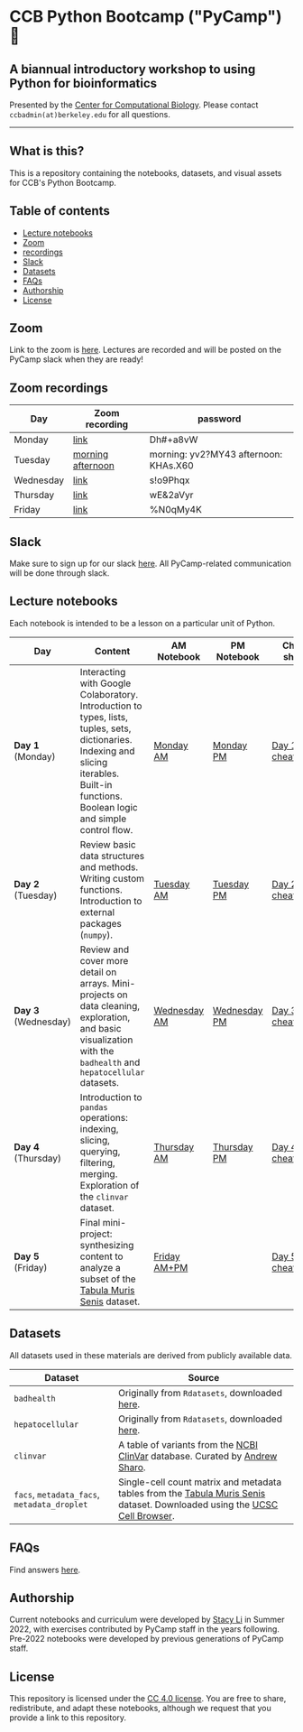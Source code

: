 # CCB Python Bootcamp ("PyCamp") 🐍
## A biannual introductory workshop to using Python for bioinformatics

Presented by the [Center for Computational Biology](https://ccb.berkeley.edu/). Please contact `ccbadmin(at)berkeley.edu` for all questions.

--------------

## What is this?
This is a repository containing the notebooks, datasets, and visual assets for CCB's Python Bootcamp.

## Table of contents
- [Lecture notebooks](#lecture-notebooks)
- [Zoom](#zoom)
- [recordings](#zoom-recordings)
- [Slack](#slack)
- [Datasets](#datasets)
- [FAQs](#faqs)
- [Authorship](#authorship)
- [License](#license)

## Zoom
Link to the zoom is [here](https://berkeley.zoom.us/j/93450832208). Lectures are recorded and will be posted on the PyCamp slack when they are ready!

## Zoom recordings 

| Day | Zoom recording | password |
| ---- | ------ | ------ |
| Monday | [link](https://berkeley.zoom.us/rec/share/VhR3k6Nh9Mjb7X05k1d1MsCCdR84udk0IT1s35pg87A3na-bCZCVkfQ2dLXXaKqV.UFPUkiGGD0Qxgnrb) | Dh#+a8vW 
| Tuesday | [morning](https://berkeley.zoom.us/rec/share/EAmMyHo7ZHsLx3H_XScOdjFUfL1LvKH9iXRxUOeCRn5MjwaUoqfeofDygxOkqMI5.G1xnUOdO1lJSxuR7) [afternoon](https://berkeley.zoom.us/rec/share/N6Q9Xowt6PsIDeFi4y8OGHSyS1ImwrYMD42b-n-pJ95v8L_dGZuqwmHFtzOmeWJj.T1WpeB5HSi9m3iP7) | morning: yv2?MY43 afternoon: KHAs.X60
| Wednesday | [link](https://berkeley.zoom.us/rec/share/IAl2tEpDjlmgWLHC_4gxtpYJQkvr6VPSBSuO3ezkFdrZVVFSCPq9HmTRUqDdg_F3.LgMUHrQwaixx3tSp)| s!o9Phqx
| Thursday | [link](https://berkeley.zoom.us/rec/share/1WJBvTUSiOK5I9w0CPWBD3-9PSGZt5yLk-mbKt2K1UrWG8UcfNC-7GkEJZGqPHe6.eIaYz0hsllee-but) | wE&2aVyr
| Friday | [link](https://berkeley.zoom.us/rec/share/PC1oQ-cb20vuxpUktVIECb2rOBCpCIDLR9E2TSj8TAl527lyoNroM4Wc8ZFbuV2Q.CGx3PrD7ZG4w0Cbc) | %N0qMy4K



## Slack

Make sure to sign up for our slack [here](https://join.slack.com/t/slack-qxv2392/shared_invite/zt-2o1o6960x-2vTSo5CW5ezl_fTS7ymEaQ). All PyCamp-related communication will be done through slack.

## Lecture notebooks
Each notebook is intended to be a lesson on a particular unit of Python. 

| Day | Content | AM Notebook | PM Notebook | Cheat sheet | Solutions |
| ---- | ------ | ------ | ------ | ------ | ------ |
| **Day 1** (Monday) | Interacting with Google Colaboratory. Introduction to types, lists, tuples, sets, dictionaries. Indexing and slicing iterables. Built-in functions. Boolean logic and simple control flow. | [Monday AM](https://drive.google.com/file/d/19T7HiDE53AgfhADzWOmhgFsiUmGPMVmr/view?usp=sharing) | [Monday PM](https://drive.google.com/file/d/12CEJAt8UhPvIxVKFu7ycxN2YimPJHoKl/view?usp=sharing) | [Day 1 cheatsheet](https://drive.google.com/file/d/1qdoaHMW_ogV4yU7MHtOnyVxIR0CxWfr2/view?usp=sharing) | [AM solutions](https://drive.google.com/file/d/1h8Os_MFZlwn6j2wRp1S862AWyvJ34e0u/view?usp=sharing) [PM solutions](https://drive.google.com/file/d/1WWxT1FPeSI0T9zwBQTTNQMl2oBryfhIv/view?usp=sharing) |
| **Day 2** (Tuesday) | Review basic data structures and methods. Writing custom functions. Introduction to external packages (`numpy`). | [Tuesday AM](https://drive.google.com/file/d/116531IWulRIkXvc3ESFlqTISZDSLgW8E/view?usp=sharing) | [Tuesday PM](https://drive.google.com/file/d/17TrbfESN7YyyYLE3jG-DJp1l9zxyLxQM/view?usp=sharing) | [Day 2 cheatsheet](https://drive.google.com/file/d/1cPx2l9xlnq5eD26J3ePTj4C4k4QURYr-/view?usp=sharing) | [AM solutions](https://drive.google.com/file/d/12GdgkSMvh7kbzb1GCqqgHIHoX1fs3aaz/view?usp=sharing) [PM solutions](https://drive.google.com/file/d/1VBzso-V3dnsvNSO4S1g5muJUEdlQ63KC/view?usp=sharing) | 
| **Day 3** (Wednesday) | Review and cover more detail on arrays. Mini-projects on data cleaning, exploration, and basic visualization with the `badhealth` and `hepatocellular` datasets. | [Wednesday AM](https://drive.google.com/file/d/1pFjX5MLuRitcbc4wNXvP12uh0qk-KIM4/view?usp=sharing) | [Wednesday PM](https://colab.research.google.com/drive/1ob3POjg3lJGjCZ4iuEm4vShu0YmdANrG?usp=sharing) | [Day 3 cheatsheet](https://drive.google.com/file/d/1s_DL4l23ihlWRFca5E0odreIUEcvXe7z/view?usp=sharing) | [AM solutions](https://drive.google.com/file/d/1hf-hhkOjgAUmGs4K3LLVQJnCnpwgfPzE/view?usp=sharing) [PM solutions](https://colab.research.google.com/drive/1TQgrZvPD85NiUTmZzgxmBvxSA1H7Ndgf?usp=sharing)| 
| **Day 4** (Thursday) | Introduction to `pandas` operations: indexing, slicing, querying, filtering, merging. Exploration of the `clinvar` dataset.| [Thursday AM](https://colab.research.google.com/drive/1f23gYwIOfcMF_v1IxDdJa01PIiDjTtP7?usp=sharing) | [Thursday PM](https://colab.research.google.com/drive/1bO1AtYS2iGOuk2pMm_pvRRm9dLMIbK8B?usp=sharing) | [Day 4 cheatsheet](https://drive.google.com/file/d/1Fc9Obxer6ymy2gGVrVLJJ7SmVniFy8Rj/view?usp=sharing) | [AM solutions](https://colab.research.google.com/drive/1hs52QHwnyKqcKFs3t2L-WyVU3AJu5CFy?usp=sharing) [PM solutions](https://colab.research.google.com/drive/1Uy9570Xhh_JP0TEgsIL50QjgfIc_nOvh?usp=sharing)
| **Day 5** (Friday) | Final mini-project: synthesizing content to analyze a subset of the [Tabula Muris Senis](https://www.nature.com/articles/s41586-020-2496-1) dataset.| [Friday AM+PM](https://drive.google.com/file/d/1EoHs5dQL7nq7d1WGOfxBZapk8V9Yr2nH/view?usp=sharing) | | [Day 5 cheatsheet](https://drive.google.com/file/d/1bIl3Zxxik_qowLS8omiywTiYnwNvCH6u/view?usp=sharing) | [AM+PM solutions](https://drive.google.com/file/d/1X7UKyCbBKwpNyAFgEyqtLf1r-GBVJEIg/view?usp=sharing)

## Datasets
All datasets used in these materials are derived from publicly available data.

| Dataset | Source |
| ---- | ------ |
| `badhealth` | Originally from `Rdatasets`, downloaded [here](https://vincentarelbundock.github.io/Rdatasets/).
| `hepatocellular` | Originally from `Rdatasets`, downloaded [here](https://vincentarelbundock.github.io/Rdatasets/).
| `clinvar` | A table of variants from the [NCBI ClinVar](https://www.ncbi.nlm.nih.gov/clinvar/) database. Curated by [Andrew Sharo](https://www.andrewsharo.com/). |
| `facs`, `metadata_facs`, `metadata_droplet` | Single-cell count matrix and metadata tables from the [Tabula Muris Senis](https://www.nature.com/articles/s41586-020-2496-1) dataset. Downloaded using the [UCSC Cell Browser](https://cells.ucsc.edu/?ds=tabula-muris-senis). |

## FAQs
Find answers [here](https://ccb.berkeley.edu/ccb-bioinformatics-bootcamp-january-2022-faq/).

## Authorship
Current notebooks and curriculum were developed by [Stacy Li](stacy.li) in Summer 2022, with exercises contributed by PyCamp staff in the years following. Pre-2022 notebooks were developed by previous generations of PyCamp staff.

## License
This repository is licensed under the [CC 4.0 license](https://creativecommons.org/licenses/by/4.0/). You are free to share, redistribute, and adapt these notebooks, although we request that you provide a link to this repository.
